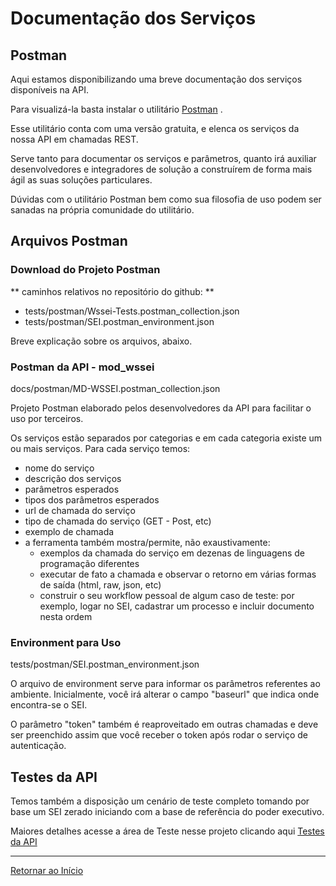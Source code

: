 # Documentação dos Serviços

## Postman

Aqui estamos disponibilizando uma breve documentação dos serviços disponíveis na API.

Para visualizá-la basta instalar o utilitário  [Postman](https://www.postman.com/) .

Esse utilitário conta com uma versão gratuita, e elenca os serviços da nossa API em chamadas REST. 

Serve tanto para documentar os serviços e parâmetros, quanto irá auxiliar desenvolvedores e integradores de solução a construírem de forma mais ágil as suas soluções particulares.

Dúvidas com o utilitário Postman bem como sua filosofia de uso podem ser sanadas na própria comunidade do utilitário.

## Arquivos Postman

### Download do Projeto Postman

** caminhos relativos no repositório do github: **

- tests/postman/Wssei-Tests.postman_collection.json
- tests/postman/SEI.postman_environment.json

Breve explicação sobre os arquivos, abaixo.

### Postman da API - mod_wssei

docs/postman/MD-WSSEI.postman_collection.json

Projeto Postman elaborado pelos desenvolvedores da API para facilitar o uso por terceiros.

Os serviços estão separados por categorias e em cada categoria existe um ou mais serviços. Para cada serviço temos:
- nome do serviço
- descrição dos serviços
- parâmetros esperados
- tipos dos parâmetros esperados
- url de chamada do serviço
- tipo de chamada do serviço (GET - Post, etc)
- exemplo de chamada
- a ferramenta também mostra/permite, não exaustivamente:
	- exemplos da chamada do serviço em dezenas de linguagens de programação diferentes
	- executar de fato a chamada e observar o retorno em várias formas de saída (html, raw, json, etc)
	- construir o seu workflow pessoal de algum caso de teste: por exemplo, logar no SEI, cadastrar um processo e incluir documento nesta ordem


### Environment para Uso

tests/postman/SEI.postman_environment.json

O arquivo de environment serve para informar os parâmetros referentes ao ambiente. Inicialmente, você irá alterar o campo "baseurl" que indica onde encontra-se o SEI. 

O parâmetro "token" também é reaproveitado em outras chamadas e deve ser preenchido assim que você receber o token após rodar o serviço de autenticação.


## Testes da API

Temos também a disposição um cenário de teste completo tomando por base um SEI zerado iniciando com a base de referência do poder executivo.

Maiores detalhes acesse a área de Teste nesse projeto clicando aqui [Testes da API](../tests/README.md)

---
[Retornar ao Início](../README.md)
